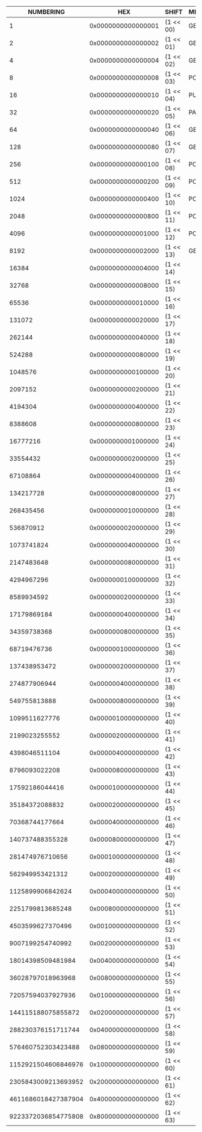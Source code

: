 | NUMBERING           | HEX                | SHIFT     | METHOD | PATH                                      |
| ------------------- | ------------------ | --------- | ------ | ----------------------------------------- |
| 1                   | 0x0000000000000001 | (1 << 00) | GET    | /api/v2/bot/commands/core-commands        |
| 2                   | 0x0000000000000002 | (1 << 01) | GET    | /api/v2/bot/commands/core-commands/update |
| 4                   | 0x0000000000000004 | (1 << 02) | GET    | /api/v2/bot/commands/quotes               |
| 8                   | 0x0000000000000008 | (1 << 03) | POST   | /api/v2/bot/commands/quotes               |
| 16                  | 0x0000000000000010 | (1 << 04) | PUT    | /api/v2/bot/commands/quotes               |
| 32                  | 0x0000000000000020 | (1 << 05) | PATCH  | /api/v2/bot/commands/quotes               |
| 64                  | 0x0000000000000040 | (1 << 06) | GET    | /api/v2/bot/commands/respond              |
| 128                 | 0x0000000000000080 | (1 << 07) | GET    | /api/v2/bot/commands/trivia               |
| 256                 | 0x0000000000000100 | (1 << 08) | POST   | /api/v2/bot/commands/trivia               |
| 512                 | 0x0000000000000200 | (1 << 09) | POST   | /api/v2/bot/commands/user                 |
| 1024                | 0x0000000000000400 | (1 << 10) | POST   | /api/v2/bot/team/pass/create              |
| 2048                | 0x0000000000000800 | (1 << 11) | POST   | /api/v2/bot/team/pass/key                 |
| 4096                | 0x0000000000001000 | (1 << 12) | POST   | /api/v2/bot/team/pass/update              |
| 8192                | 0x0000000000002000 | (1 << 13) | GET    | /api/v2/discord/web                       |
| 16384               | 0x0000000000004000 | (1 << 14) |        |
| 32768               | 0x0000000000008000 | (1 << 15) |        |
| 65536               | 0x0000000000010000 | (1 << 16) |        |
| 131072              | 0x0000000000020000 | (1 << 17) |        |
| 262144              | 0x0000000000040000 | (1 << 18) |        |
| 524288              | 0x0000000000080000 | (1 << 19) |        |
| 1048576             | 0x0000000000100000 | (1 << 20) |        |
| 2097152             | 0x0000000000200000 | (1 << 21) |        |
| 4194304             | 0x0000000000400000 | (1 << 22) |        |
| 8388608             | 0x0000000000800000 | (1 << 23) |        |
| 16777216            | 0x0000000001000000 | (1 << 24) |        |
| 33554432            | 0x0000000002000000 | (1 << 25) |        |
| 67108864            | 0x0000000004000000 | (1 << 26) |        |
| 134217728           | 0x0000000008000000 | (1 << 27) |        |
| 268435456           | 0x0000000010000000 | (1 << 28) |        |
| 536870912           | 0x0000000020000000 | (1 << 29) |        |
| 1073741824          | 0x0000000040000000 | (1 << 30) |        |
| 2147483648          | 0x0000000080000000 | (1 << 31) |        |
| 4294967296          | 0x0000000100000000 | (1 << 32) |        |
| 8589934592          | 0x0000000200000000 | (1 << 33) |        |
| 17179869184         | 0x0000000400000000 | (1 << 34) |        |
| 34359738368         | 0x0000000800000000 | (1 << 35) |        |
| 68719476736         | 0x0000001000000000 | (1 << 36) |        |
| 137438953472        | 0x0000002000000000 | (1 << 37) |        |
| 274877906944        | 0x0000004000000000 | (1 << 38) |        |
| 549755813888        | 0x0000008000000000 | (1 << 39) |        |
| 1099511627776       | 0x0000010000000000 | (1 << 40) |        |
| 2199023255552       | 0x0000020000000000 | (1 << 41) |        |
| 4398046511104       | 0x0000040000000000 | (1 << 42) |        |
| 8796093022208       | 0x0000080000000000 | (1 << 43) |        |
| 17592186044416      | 0x0000100000000000 | (1 << 44) |        |
| 35184372088832      | 0x0000200000000000 | (1 << 45) |        |
| 70368744177664      | 0x0000400000000000 | (1 << 46) |        |
| 140737488355328     | 0x0000800000000000 | (1 << 47) |        |
| 281474976710656     | 0x0001000000000000 | (1 << 48) |        |
| 562949953421312     | 0x0002000000000000 | (1 << 49) |        |
| 1125899906842624    | 0x0004000000000000 | (1 << 50) |        |
| 2251799813685248    | 0x0008000000000000 | (1 << 51) |        |
| 4503599627370496    | 0x0010000000000000 | (1 << 52) |        |
| 9007199254740992    | 0x0020000000000000 | (1 << 53) |        |
| 18014398509481984   | 0x0040000000000000 | (1 << 54) |        |
| 36028797018963968   | 0x0080000000000000 | (1 << 55) |        |
| 72057594037927936   | 0x0100000000000000 | (1 << 56) |        |
| 144115188075855872  | 0x0200000000000000 | (1 << 57) |        |
| 288230376151711744  | 0x0400000000000000 | (1 << 58) |        |
| 576460752303423488  | 0x0800000000000000 | (1 << 59) |        |
| 1152921504606846976 | 0x1000000000000000 | (1 << 60) |        |
| 2305843009213693952 | 0x2000000000000000 | (1 << 61) |        |
| 4611686018427387904 | 0x4000000000000000 | (1 << 62) |        |
| 9223372036854775808 | 0x8000000000000000 | (1 << 63) |        |
